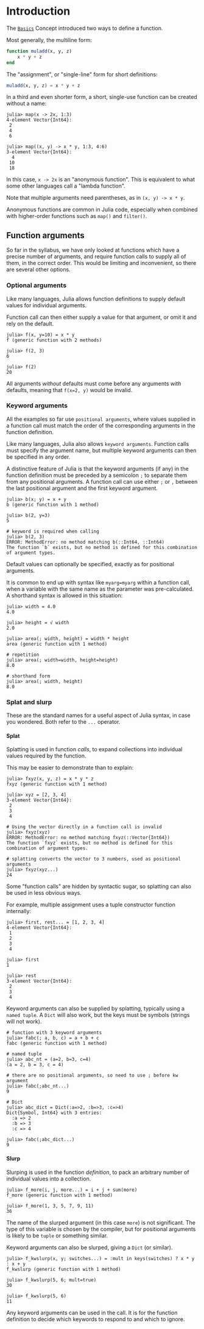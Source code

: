 # Introduction

The [`Basics`][basics] Concept introduced two ways to define a function.

Most generally, the multiline form:

```julia
function muladd(x, y, z)
    x * y + z
end
```

The "assignment", or "single-line" form for short definitions:
```julia
muladd(x, y, z) = x * y + z
```

In a third and even shorter form, a short, single-use function can be created without a name:

```julia-repl
julia> map(x -> 2x, 1:3)
4-element Vector{Int64}:
 2
 4
 6

julia> map((x, y) -> x * y, 1:3, 4:6)
3-element Vector{Int64}:
  4
 10
 18
```

In this case, `x -> 2x` is an "anonymous function".
This is equivalent to what some other languages call a "lambda function".

Note that multiple arguments need parentheses, as in `(x, y) -> x * y`.

Anonymous functions are common in Julia code, especially when combined with higher-order functions such as `map()` and `filter()`.

## Function arguments

So far in the syllabus, we have only looked at functions which have a precise number of arguments, and require function calls to supply all of them, in the correct order.
This would be limiting and inconvenient, so there are several other options.

### Optional arguments

Like many languages, Julia allows function definitions to supply default values for individual arguments.

Function call can then either supply a value for that argument, or omit it and rely on the default.

```julia-repl
julia> f(x, y=10) = x * y
f (generic function with 2 methods)

julia> f(2, 3)
6

julia> f(2)
20
```

All arguments _without_ defaults must come before any arguments _with_ defaults, meaning that `f(x=2, y)` would be invalid.

### Keyword arguments

All the examples so far use `positional arguments`, where values supplied in a function call must match the order of the corresponding arguments in the function definition.

Like many languages, Julia also allows `keyword arguments`.
Function calls must specify the argument name, but multiple keyword arguments can then be specified in any order.

A distinctive feature of Julia is that the keyword arguments (if any) in the function definition must be preceded by a semicolon `;` to separate them from any positional arguments.
A function call can use either `;` or `,` between the last positional argument and the first keyword argument.

```julia-repl
julia> b(x; y) = x + y
b (generic function with 1 method)

julia> b(2, y=3)
5

# keyword is required when calling
julia> b(2, 3)
ERROR: MethodError: no method matching b(::Int64, ::Int64)
The function `b` exists, but no method is defined for this combination of argument types.
```

Default values can optionally be specified, exactly as for positional arguments.

It is common to end up with syntax like `myarg=myarg` within a function call, when a variable with the same name as the parameter was pre-calculated.
A shorthand syntax is allowed in this situation:

```julia-repl
julia> width = 4.0
4.0

julia> height = √ width
2.0

julia> area(; width, height) = width * height
area (generic function with 1 method)

# repetition
julia> area(; width=width, height=height)
8.0

# shorthand form
julia> area(; width, height)
8.0
```

### Splat and slurp

These are the standard names for a useful aspect of Julia syntax, in case you wondered.
Both refer to the `...` operator.

#### Splat

Splatting is used in function _calls_, to expand collections into individual values required by the function.

This may be easier to demonstrate than to explain:

```julia-repl
julia> fxyz(x, y, z) = x * y * z
fxyz (generic function with 1 method)

julia> xyz = [2, 3, 4]
3-element Vector{Int64}:
 2
 3
 4

# Using the vector directly in a function call is invalid
julia> fxyz(xyz)
ERROR: MethodError: no method matching fxyz(::Vector{Int64})
The function `fxyz` exists, but no method is defined for this combination of argument types.

# splatting converts the vector to 3 numbers, used as positional arguments
julia> fxyz(xyz...)
24
```

Some "function calls" are hidden by syntactic sugar, so splatting can also be used in less obvious ways.

For example, multiple assignment uses a tuple constructor function internally:

```julia-repl
julia> first, rest... = [1, 2, 3, 4]
4-element Vector{Int64}:
 1
 2
 3
 4

julia> first
1

julia> rest
3-element Vector{Int64}:
 2
 3
 4
```

Keyword arguments can also be supplied by splatting, typically using a `named tuple`. 
A `Dict` will also work, but the keys must be symbols (strings will not work).

```julia-repl
# function with 3 keyword arguments
julia> fabc(; a, b, c) = a + b + c
fabc (generic function with 1 method)

# named tuple
julia> abc_nt = (a=2, b=3, c=4)
(a = 2, b = 3, c = 4)

# there are no positional arguments, so need to use ; before kw argument
julia> fabc(;abc_nt...)
9

# Dict
julia> abc_dict = Dict(:a=>2, :b=>3, :c=>4)
Dict{Symbol, Int64} with 3 entries:
  :a => 2
  :b => 3
  :c => 4

julia> fabc(;abc_dict...)
9
```

#### Slurp

Slurping is used in the function _definition_, to pack an arbitrary number of individual values into a collection.

```julia-repl
julia> f_more(i, j, more...) = i + j + sum(more)
f_more (generic function with 1 method)

julia> f_more(1, 3, 5, 7, 9, 11)
36
```

The name of the slurped argument (in this case `more`) is not significant.
The type of this variable is chosen by the compiler, but for positional arguments is likely to be `tuple` or something similar.

Keyword arguments can also be slurped, giving a `Dict` (or similar).

```julia-repl
julia> f_kwslurp(x, y; switches...) = :mult in keys(switches) ? x * y : x + y
f_kwslurp (generic function with 1 method)

julia> f_kwslurp(5, 6; mult=true)
30

julia> f_kwslurp(5, 6)
11
```

Any keyword arguments can be used in the call.
It is for the function definition to decide which keywords to respond to and which to ignore.


[basics]: https://exercism.org/tracks/julia/concepts/basics
